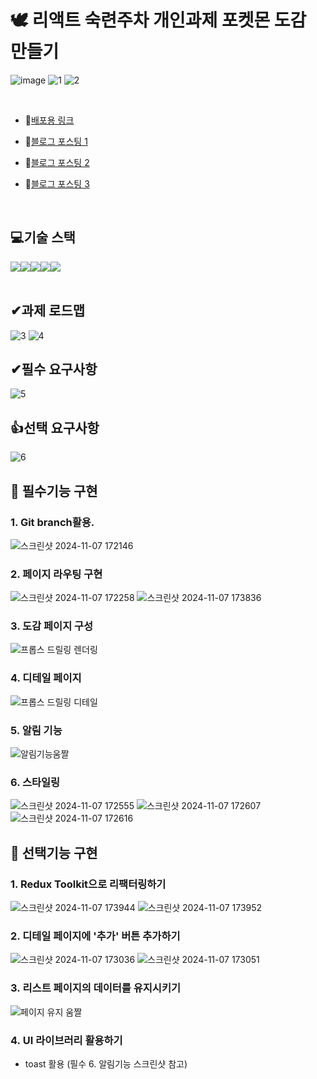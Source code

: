 # 🕊 리액트 숙련주차 개인과제 포켓몬 도감 만들기
![image](https://github.com/user-attachments/assets/7c981e7a-5e06-4c91-8cd2-2169f9d98d91)
![1](https://github.com/user-attachments/assets/d0c5a586-8ea4-40f5-b19f-42c5b7527ea7)
![2](https://github.com/user-attachments/assets/e846b783-8e60-4777-93c6-3450735f2fe5)

<br>

- 🔭[배포용 링크](https://pokemon-dogam-ashen.vercel.app/)

- 🔭[블로그 포스팅 1](https://velog.io/@hhyun19/%EA%B0%9C%EC%9D%B8%EA%B3%BC%EC%A0%9C-%ED%8F%AC%EC%BC%93%EB%AA%AC-%EB%8F%84%EA%B0%90-%EB%A7%8C%EB%93%A4%EA%B8%B0)

- 🔭[블로그 포스팅 2](https://velog.io/@hhyun19/%EA%B0%9C%EC%9D%B8%EA%B3%BC%EC%A0%9C-%ED%8F%AC%EC%BC%93%EB%AA%AC-%EB%8F%84%EA%B0%90-%EB%A7%8C%EB%93%A4%EA%B8%B02)

- 🔭[블로그 포스팅 3](https://velog.io/@hhyun19/%EA%B0%9C%EC%9D%B8%EA%B3%BC%EC%A0%9C-%ED%8F%AC%EC%BC%93%EB%AA%AC-%EB%8F%84%EA%B0%90-%EB%A7%8C%EB%93%A4%EA%B8%B03)
<br>

## 💻기술 스택

<div style="display:flex; justify-contents: center;">
  <img src="https://img.shields.io/badge/HTML5-E34F26?style=for-the-badge&logo=html5&logoColor=white">
  <img src="https://img.shields.io/badge/JavaScript-323330?style=for-the-badge&logo=javascript&logoColor=F7DF1E">
  <img src="https://img.shields.io/badge/react-0769AD?style=for-the-badge&logo=react&logoColor=white">  
  <img src="https://img.shields.io/badge/styledcomponent-1572B6?style=for-the-badge&logo=styledcomponent&logoColor=white"> 
  <img src="https://img.shields.io/badge/git-orange?style=for-the-badge&logo=git&logoColor=white">
 
</div>
<br>

## ✔과제 로드맵
![3](https://github.com/user-attachments/assets/0753531e-8d44-474b-966a-4818037479b9)
![4](https://github.com/user-attachments/assets/f8ad2486-86b2-4836-8079-12f0547488dc)

## ✔필수 요구사항
![5](https://github.com/user-attachments/assets/e6af33e0-e3dc-4751-b051-6d21a7c34392)

## 👍선택 요구사항
![6](https://github.com/user-attachments/assets/554e2be3-81bd-49bb-94e9-f7b8b5ce55a8)

## 🎥 필수기능 구현

  ### 1. Git branch활용.  
  ![스크린샷 2024-11-07 172146](https://github.com/user-attachments/assets/dd64aad8-aae9-47f2-9777-edd30338bc5c)  
   
  ### 2. 페이지 라우팅 구현
  ![스크린샷 2024-11-07 172258](https://github.com/user-attachments/assets/f85fb6e1-7097-49fb-95b4-e6d45a2c8837)
  ![스크린샷 2024-11-07 173836](https://github.com/user-attachments/assets/4812fe4a-9d5e-472d-a3ea-7c020759569a)
  
  ### 3. 도감 페이지 구성
  ![프롭스 드릴링 렌더링](https://github.com/user-attachments/assets/848e4234-8565-4049-9b3e-730f77ad491d)  

  ### 4. 디테일 페이지
  ![프롭스 드릴링 디테일](https://github.com/user-attachments/assets/ed6cb6d0-0abd-4b57-bae4-aaac9a5f3200)  

  ### 5. 알림 기능
  ![알림기능움짤](https://github.com/user-attachments/assets/067d1f0c-bca2-4675-b0e8-adf1830e8285)  

  ### 6. 스타일링
  ![스크린샷 2024-11-07 172555](https://github.com/user-attachments/assets/5ae4417b-667a-49f0-94dc-2035a3fe8cf9)
  ![스크린샷 2024-11-07 172607](https://github.com/user-attachments/assets/b84b1b2b-f3dd-4d29-bc63-a6b5b9ef1d12)
  ![스크린샷 2024-11-07 172616](https://github.com/user-attachments/assets/9b10ed2c-ba84-4b9e-9aa1-f609ba065c54)

## 🎥 선택기능 구현

  ### 1. Redux Toolkit으로 리팩터링하기
  ![스크린샷 2024-11-07 173944](https://github.com/user-attachments/assets/3cf0688d-e973-44b7-a13f-74b8052c72bc)
  ![스크린샷 2024-11-07 173952](https://github.com/user-attachments/assets/46395140-5786-4296-868f-37deb556b2ac)  

  ### 2. 디테일 페이지에 '추가' 버튼 추가하기
  ![스크린샷 2024-11-07 173036](https://github.com/user-attachments/assets/95ab9960-d2a4-4bee-a7f0-c37de401bd31)
  ![스크린샷 2024-11-07 173051](https://github.com/user-attachments/assets/1cf83b89-e4b2-442b-a1bc-fc33801468cd)

  ### 3. 리스트 페이지의 데이터를 유지시키기
  ![페이지 유지 움짤](https://github.com/user-attachments/assets/825533cb-93f6-4620-8f25-39b813f1a0c2)
    
  ### 4. UI 라이브러리 활용하기
  - toast 활용 (필수 6. 알림기능 스크린샷 참고)
